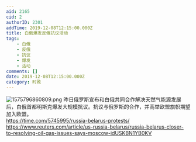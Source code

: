 ```yaml
---
aid: 2165
cid: 2
authorID: 2301
addTime: 2019-12-08T12:15:00.000Z
title: 白俄爆发反俄抗议活动
tags:
    - 白俄
    - 反俄
    - 抗议
    - 爆发
    - 活动
comments: []
date: 2019-12-08T12:15:00.000Z
category: 时政
---
```


![1575796860809.png](https://i.loli.net/2019/12/08/fUpObBR9YjqWKJV.png) 昨日俄罗斯宣布和白俄共同合作解决天然气能源发展后，白俄首都明斯克爆发大规模抗议。抗议与俄罗斯的合作，并高举欧盟旗帜期望加入欧盟。  
https://time.com/5745995/russia-belarus-protests/  
https://www.reuters.com/article/us-russia-belarus/russia-belarus-closer-to-resolving-oil-gas-issues-says-moscow-idUSKBN1YB0KV
